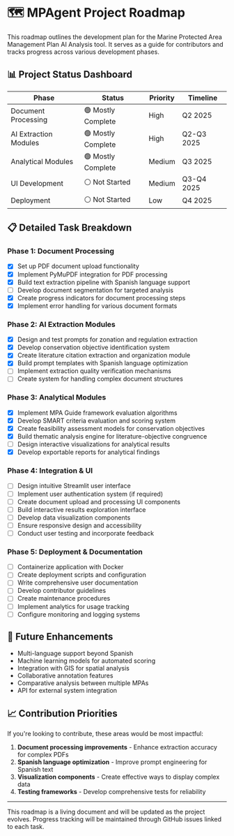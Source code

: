 # 🗺️ MPAgent Project Roadmap

This roadmap outlines the development plan for the Marine Protected Area Management Plan AI Analysis tool. It serves as a guide for contributors and tracks progress across various development phases.

## 📊 Project Status Dashboard

| Phase | Status | Priority | Timeline |
|-------|--------|----------|----------|
| Document Processing | 🟢 Mostly Complete | High | Q2 2025 |
| AI Extraction Modules | 🟢 Mostly Complete | High | Q2-Q3 2025 |
| Analytical Modules | 🟢 Mostly Complete | Medium | Q3 2025 |
| UI Development | ⚪ Not Started | Medium | Q3-Q4 2025 |
| Deployment | ⚪ Not Started | Low | Q4 2025 |

## 📋 Detailed Task Breakdown

### Phase 1: Document Processing
- [x] Set up PDF document upload functionality
- [x] Implement PyMuPDF integration for PDF processing
- [x] Build text extraction pipeline with Spanish language support
- [ ] Develop document segmentation for targeted analysis
- [x] Create progress indicators for document processing steps
- [x] Implement error handling for various document formats

### Phase 2: AI Extraction Modules
- [x] Design and test prompts for zonation and regulation extraction
- [x] Develop conservation objective identification system
- [x] Create literature citation extraction and organization module
- [x] Build prompt templates with Spanish language optimization
- [ ] Implement extraction quality verification mechanisms
- [ ] Create system for handling complex document structures

### Phase 3: Analytical Modules
- [x] Implement MPA Guide framework evaluation algorithms
- [x] Develop SMART criteria evaluation and scoring system
- [x] Create feasibility assessment models for conservation objectives
- [x] Build thematic analysis engine for literature-objective congruence
- [ ] Design interactive visualizations for analytical results
- [x] Develop exportable reports for analytical findings

### Phase 4: Integration & UI
- [ ] Design intuitive Streamlit user interface
- [ ] Implement user authentication system (if required)
- [ ] Create document upload and processing UI components
- [ ] Build interactive results exploration interface
- [ ] Develop data visualization components
- [ ] Ensure responsive design and accessibility
- [ ] Conduct user testing and incorporate feedback

### Phase 5: Deployment & Documentation
- [ ] Containerize application with Docker
- [ ] Create deployment scripts and configuration
- [ ] Write comprehensive user documentation
- [ ] Develop contributor guidelines
- [ ] Create maintenance procedures
- [ ] Implement analytics for usage tracking
- [ ] Configure monitoring and logging systems

## 🧩 Future Enhancements

- Multi-language support beyond Spanish
- Machine learning models for automated scoring
- Integration with GIS for spatial analysis
- Collaborative annotation features
- Comparative analysis between multiple MPAs
- API for external system integration

## 📈 Contribution Priorities

If you're looking to contribute, these areas would be most impactful:

1. **Document processing improvements** - Enhance extraction accuracy for complex PDFs
2. **Spanish language optimization** - Improve prompt engineering for Spanish text
3. **Visualization components** - Create effective ways to display complex data
4. **Testing frameworks** - Develop comprehensive tests for reliability

---

This roadmap is a living document and will be updated as the project evolves. Progress tracking will be maintained through GitHub issues linked to each task.
